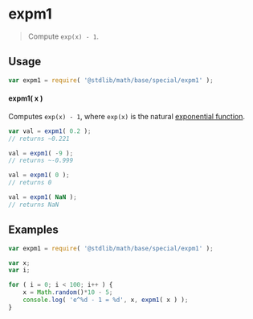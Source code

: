 expm1
===
> Compute `exp(x) - 1`.

<!-- <usage> -->
## Usage

``` javascript
var expm1 = require( '@stdlib/math/base/special/expm1' );
```

#### expm1( x )

Computes `exp(x) - 1`, where `exp(x)` is the natural [exponential function][exponential-function].

``` javascript
var val = expm1( 0.2 );
// returns ~0.221

val = expm1( -9 );
// returns ~-0.999

val = expm1( 0 );
// returns 0

val = expm1( NaN );
// returns NaN
```
<!-- </usage> -->

<!-- <examples> -->
## Examples

``` javascript
var expm1 = require( '@stdlib/math/base/special/expm1' );

var x;
var i;

for ( i = 0; i < 100; i++ ) {
	x = Math.random()*10 - 5;
	console.log( 'e^%d - 1 = %d', x, expm1( x ) );
}
```
<!-- </examples> -->

<!-- <links> -->
[exponential-function]: https://en.wikipedia.org/wiki/Exponential_function
<!-- </links> -->
